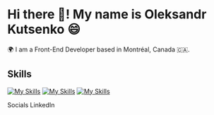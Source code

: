 # Hi there 👋! My name is Oleksandr Kutsenko 😄

🌍 I am a Front-End Developer based in Montréal, Canada 🇨🇦.

## Skills

[![My Skills](https://skillicons.dev/icons?i=html,css)](https://skillicons.dev)  [![My Skills](https://skillicons.dev/icons?i=js,ts)](https://skillicons.dev)  [![My Skills](https://skillicons.dev/icons?i=react,redux)](https://skillicons.dev) 

Socials LinkedIn
